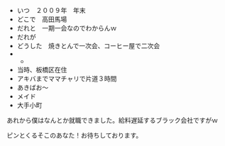 * いつ　２００９年　年末
* どこで　高田馬場
* だれと　一期一会なのでわからんｗ
* だれが
* どうした　焼きとんで一次会、コーヒー屋で二次会
* -
* 当時、板橋区在住
* アキバまでママチャリで片道３時間
* あきばお～
* メイド
* 大手小町


あれから僕はなんとか就職できました。給料遅延するブラック会社ですがｗ

ピンとくるそこのあなた！お待ちしております。